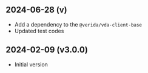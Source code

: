 
2024-06-28 (v)
-------------------

- Add a dependency to the `@verida/vda-client-base`
- Updated test codes

2024-02-09 (v3.0.0)
-------------------

- Initial version